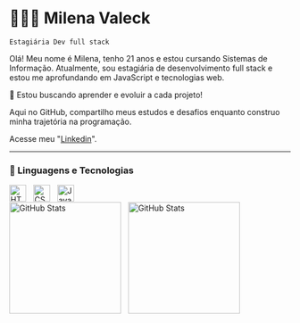# 👩🏽‍💻 Milena Valeck
`Estagiária Dev full stack`

Olá! Meu nome é Milena, tenho 21 anos e estou cursando Sistemas de Informação.
Atualmente, sou estagiária de desenvolvimento full stack e estou me aprofundando em JavaScript e tecnologias web.

🚀 Estou buscando aprender e evoluir a cada projeto!

Aqui no GitHub, compartilho meus estudos e desafios enquanto construo minha trajetória na programação.

Acesse meu "[Linkedin](https://www.linkedin.com/in/milena-valeck/?utm_source=share&utm_campaign=share_via&utm_content=profile&utm_medium=ios_app)".

---

### 🤖 Linguagens e Tecnologias

<img 
    align="left" 
    alt="HTML"
    title="HTML" 
    width="30px" 
    style="padding-right: 10px;" 
    src="https://cdn.jsdelivr.net/gh/devicons/devicon@latest/icons/html5/html5-original.svg" 
/>
<img 
    align="left" 
    alt="CSS" 
    title="CSS"
    width="30px" 
    style="padding-right: 10px;" 
    src="https://cdn.jsdelivr.net/gh/devicons/devicon@latest/icons/css3/css3-original.svg" 
/>
<img 
    align="left" 
    alt="JavaScript" 
    title="JavaScript"
    width="30px" 
    style="padding-right: 10px;" 
    src="https://cdn.jsdelivr.net/gh/devicons/devicon@latest/icons/javascript/javascript-original.svg" 
/>
<br>
<p>
  <img 
    align="left" 
    alt="GitHub Stats" 
    height="200" 
    style="padding-right: 10px;" 
    src="https://github-readme-stats.vercel.app/api?username=mvaleck&show_icons=true&theme=tokyonight&include_all_commits=true&locale=pt-br" 
  />

<img 
      align="left" 
      alt="GitHub Stats" 
      height="200" 
      src="https://github-readme-stats.vercel.app/api/top-langs/?username=mvaleck&theme=tokyonight&layout=compact&custom_title=Tecnologias&langs_count=9" 
  />

</p>




